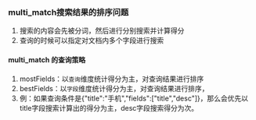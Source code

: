 
### multi_match搜索结果的排序问题
1. 搜索的内容会先被分词，然后进行分别搜索并计算得分
2. 查询的时候可以指定对文档内多个字段进行搜索

#### multi_match 的查询策略
1. mostFields：以`查询`维度统计得分为主，对查询结果进行排序
2. bestFields：以`字段`维度统计得分为主，对查询结果进行排序，
3. 例：如果查询条件是{"title":"手机","fields":["title","desc"]}，那么会优先以title字段搜索计算出的得分为主，desc字段搜索得分为次。

#### 